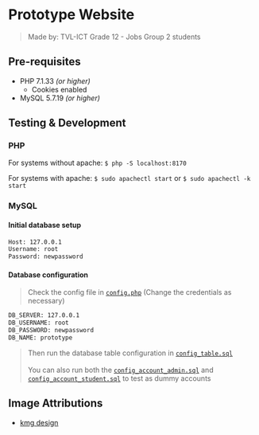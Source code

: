 # Prototype Website

> Made by: TVL-ICT Grade&nbsp;12&nbsp;-&nbsp;Jobs Group&nbsp;2 students

## Pre-requisites

- PHP 7.1.33 *(or higher)*
  - Cookies enabled
- MySQL 5.7.19 *(or higher)*

## Testing & Development

### PHP

For systems without apache: `$ php -S localhost:8170`

For systems with apache: `$ sudo apachectl start` or `$ sudo apachectl -k start`

### MySQL

#### Initial database setup

```bash
Host: 127.0.0.1
Username: root
Password: newpassword
```

#### Database configuration

> Check the config file in [`config.php`](website/database/config.php) (Change the credentials as necessary)

```bash
DB_SERVER: 127.0.0.1
DB_USERNAME: root
DB_PASSWORD: newpassword
DB_NAME: prototype
```

> Then run the database table configuration in [`config_table.sql`](website/database/config_table.sql)\
> \
> You can also run both the [`config_account_admin.sql`](website/database/config_account_admin.sql) and [`config_account_student.sql`](website/database/config_account_student.sql) to test as dummy accounts

## Image Attributions

- [kmg design](https://www.flaticon.com/free-icons/user)
